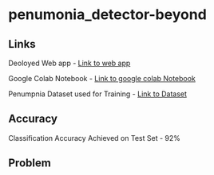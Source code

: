 # penumonia_detector-beyond

## Links

Deoloyed Web app - [Link to web app](https://aguaqdni26ffvn62.anvil.app/3IYTWBJHBSYZXHENWIEATWFT)

Google Colab Notebook - [Link to google colab Notebook](https://colab.research.google.com/drive/1X7K9g7yntXIJ18A4mAaa6qWb03ghPzCx?usp=sharing)

Penumpnia Dataset used for Training - [Link to Dataset](https://www.kaggle.com/datasets/paultimothymooney/chest-xray-pneumonia)

## Accuracy

Classification Accuracy Achieved on Test Set - 92%


## Problem



